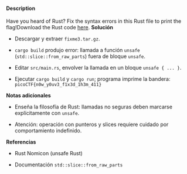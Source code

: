 #### Description

Have you heard of Rust? Fix the syntax errors in this Rust file to print the flag!Download the Rust code [here](https://challenge-files.picoctf.net/c_verbal_sleep/dcdaf491b35c1d0f5075e9583edbbb7aaea1dffb6ad32bc000e4d87b5200ff7b/fixme3.tar.gz).
**Solución**

- Descargar y extraer `fixme3.tar.gz`.
    
- `cargo build` produjo error: llamada a función `unsafe` (`std::slice::from_raw_parts`) fuera de bloque `unsafe`.
    
- Editar `src/main.rs`, envolver la llamada en un bloque `unsafe { ... }`.
    
- Ejecutar `cargo build` y `cargo run`; programa imprime la bandera:  
    `picoCTF{n0w_y0uv3_f1x3d_1h3m_411}`
    

**Notas adicionales**

- Enseña la filosofía de Rust: llamadas no seguras deben marcarse explícitamente con `unsafe`.
    
- Atención: operación con punteros y slices requiere cuidado por comportamiento indefinido.
    

**Referencias**

- Rust Nomicon (unsafe Rust)
    
- Documentación `std::slice::from_raw_parts`